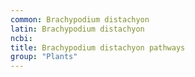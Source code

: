 ```yaml
---
common: Brachypodium distachyon
latin: Brachypodium distachyon
ncbi: 
title: Brachypodium distachyon pathways
group: "Plants"
---
```

